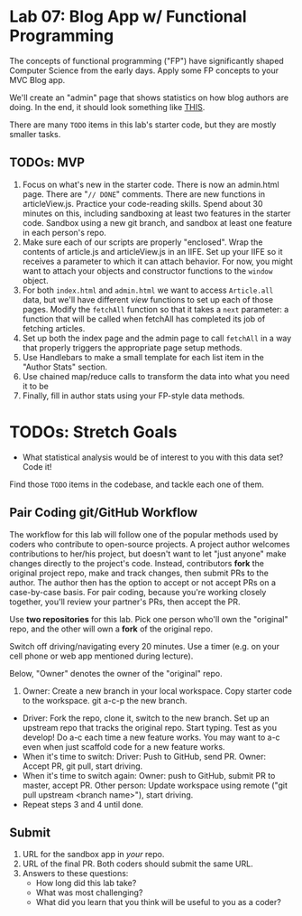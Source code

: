 # Lab 07: Blog App w/ Functional Programming

The concepts of functional programming ("FP") have significantly shaped Computer Science from the early days. Apply some FP concepts to your MVC Blog app.

We'll create an "admin" page that shows statistics on how blog authors are doing. In the end, it should look something like [THIS](https://cf-mvc-blog--class07.aerobatic.io/admin.html).

There are many `TODO` items in this lab's starter code, but they are mostly smaller tasks.

## TODOs: MVP
1. Focus on what's new in the starter code. There is now an admin.html page. There are "`// DONE`" comments. There are new functions in articleView.js. Practice your code-reading skills. Spend about 30 minutes on this, including sandboxing at least two features in the starter code. Sandbox using a new git branch, and sandbox at least one feature in each person's repo.
1. Make sure each of our scripts are properly "enclosed". Wrap the contents of article.js and articleView.js in an IIFE. Set up your IIFE so it receives a parameter to which it can attach behavior. For now, you might want to attach your objects and constructor functions to the `window` object.
1. For both `index.html` and `admin.html` we want to access `Article.all` data, but we'll have different *view* functions to set up each of those pages. Modify the `fetchAll` function so that it takes a `next` parameter: a function that will be called when fetchAll has completed its job of fetching articles.
1. Set up both the index page and the admin page to call `fetchAll` in a way that properly triggers the appropriate page setup methods.
1. Use Handlebars to make a small template for each list item in the "Author Stats" section.
1. Use chained map/reduce calls to transform the data into what you need it to be
1. Finally, fill in author stats using your FP-style data methods.

# TODOs: Stretch Goals
- What statistical analysis would be of interest to you with this data set? Code it!

Find those `TODO` items in the codebase, and tackle each one of them.

## Pair Coding git/GitHub Workflow
The workflow for this lab will follow one of the popular methods used by coders who contribute to open-source projects. A project author welcomes contributions to her/his project, but doesn't want to let "just anyone" make changes directly to the project's code. Instead, contributors **fork** the original project repo, make and track changes, then submit PRs to the author. The author then has the option to accept or not accept PRs on a case-by-case basis. For pair coding, because you're working closely together, you'll review your partner's PRs, then accept the PR.

Use **two repositories** for this lab. Pick one person who'll own the "original" repo, and the other will own a **fork** of the original repo.

Switch off driving/navigating every 20 minutes. Use a timer (e.g. on your cell phone or web app mentioned during lecture).

Below, "Owner" denotes the owner of the "original" repo.

1. Owner: Create a new branch in your local workspace. Copy starter code to the workspace. git a-c-p the new branch.
- Driver: Fork the repo, clone it, switch to the new branch. Set up an upstream repo that tracks the original repo. Start typing. Test as you develop! Do a-c each time a new feature works. You may want to a-c even when just scaffold code for a new feature works.
- When it's time to switch: Driver: Push to GitHub, send PR. Owner: Accept PR, git pull, start driving.
- When it's time to switch again: Owner: push to GitHub, submit PR to master, accept PR. Other person: Update workspace using remote ("git pull upstream &lt;branch name&gt;"), start driving.
- Repeat steps 3 and 4 until done.

## Submit
1. URL for the sandbox app in *your* repo.
2. URL of the final PR. Both coders should submit the same URL.
3. Answers to these questions:
   - How long did this lab take?
   - What was most challenging?
   - What did you learn that you think will be useful to you as a coder?
